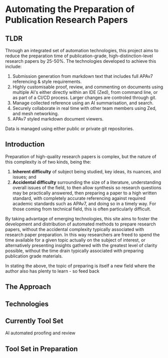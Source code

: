# Automating the Preparation of Publication Research Papers
## TLDR
Through an integrated set of automation technologies, this project aims to reduce the preparation time of publication-grade, high-distinction-level research papers by 25-50%. The technologies developed to achieve this include:
1. Submission generation from markdown text that includes full APAv7 referencing & style requirements.
2. Highly customisable proof, review, and commenting on documents using multiple AI's either directly within an IDE (Zed), from command line, or as part of a CI/CD process. Larger changes are controled through git.
3. Manage collected reference using an AI summarisation, and search.
4. Securely collaborate in real time with other team members using Zed, and mesh networking.
5. APAv7 styled markdown document viewers.

Data is managed using either public or private git repositories.

## Introduction
Preparation of high-quality research papers is complex, but the nature of this complexity is of two kinds, being the:
1. **Inherent difficulty** of subject being studied, key ideas, its nuances, and issues; and
2. **Accidental difficulty** surrounding the size of a literature, understanding overall issues of the field, to then allow synthesis so research questions may be practically answered, then preparing a paper to a high written standard, with completely accurate referencing against required academic standards such as APAv7, and doing so in a timely way. For those coming from technical field, this is often particularly difficult.

By taking advantage of emerging technologies, this site aims to foster the development and distribution of automated methods to prepare research papers, without the accidental complexity typically associated with research paper preparation. In this way researchers are freed to spend the time available for a given topic actually on the subject of interest, or alternatively presenting insights gathered with the greatest level of clarity possible, without the time drain typically associated with preparing publication grade materials.

In stating the above, the topic of preparing is itself a new field where the author also has plenty to learn - so feed back

## The Approach


## Technologies

## Currently Tool Set
AI automated proofing and review

## Tool Set in Preparation
